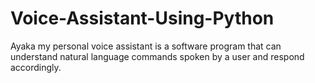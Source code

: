 # Voice-Assistant-Using-Python
Ayaka my personal voice assistant is a software program that can understand natural language commands spoken by a user and respond accordingly. 
